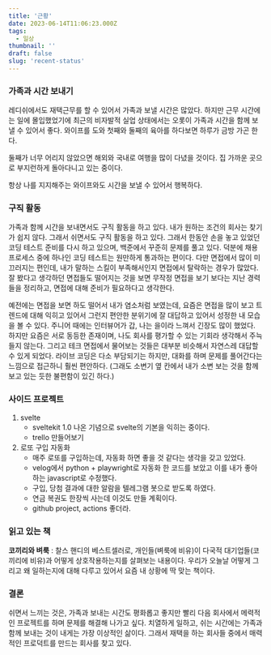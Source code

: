 ```yaml
---
title: '근황'
date: 2023-06-14T11:06:23.000Z
tags:
  - 일상
thumbnail: ''
draft: false
slug: 'recent-status'
---
```


### 가족과 시간 보내기

레디쉬에서도 재택근무를 할 수 있어서 가족과 보낼 시간은 많았다. 하지만 근무 시간에는 일에 몰입했었기에 최근의 비자발적 실업 상태에서는 오롯이 가족과 시간을 함께 보낼 수 있어서 좋다. 와이프를 도와 첫째와 둘째의 육아를 하다보면 하루가 금방 가곤 한다.

둘째가 너무 어리지 않았으면 해외와 국내로 여행을 많이 다녔을 것이다. 집 가까운 곳으로 부지런하게 돌아다니고 있는 중이다.

항상 나를 지지해주는 와이프와도 시간을 보낼 수 있어서 행복하다.

### 구직 활동

가족과 함께 시간을 보내면서도 구직 활동을 하고 있다. 내가 원하는 조건의 회사는 찾기가 쉽지 않다. 그래서 쉬면서도 구직 활동을 하고 있다. 그래서 한동안 손을 놓고 있었던 코딩 테스트 준비를 다시 하고 있으며, 백준에서 꾸준히 문제를 풀고 있다. 덕분에 채용 프로세스 중에 하나인 코딩 테스트는 원만하게 통과하는 편이다. 다만 면접에서 많이 미끄러지는 편인데, 내가 말하는 스킬이 부족해서인지 면접에서 탈락하는 경우가 많았다. 잘 봤다고 생각하던 면접들도 떨어지는 것을 보면 무작정 면접을 보기 보다는 지난 경력들을 정리하고, 면접에 대해 준비가 필요하다고 생각한다.

예전에는 면접을 보면 하도 떨어서 내가 염소처럼 보였는데, 요즘은 면접을 많이 보고 트렌드에 대해 익히고 있어서 그런지 편안한 분위기에 잘 대답하고 있어서 성정한 내 모습을 볼 수 있다. 주니어 때에는 인터뷰어가 갑, 나는 을이라 느껴서 긴장도 많이 했었다. 하지만 요즘은 서로 동등한 존재이며, 나도 회사를 평가할 수 있는 기회라 생각해서 주늑들지 않는다. 그리고 테크 면접에서 물어보는 것들은 대부분 비슷해서 자연스레 대답할 수 있게 되었다. 라이브 코딩은 다소 부담되기는 하지만, 대화를 하며 문제를 풀어간다는 느낌으로 접근하니 훨씬 편안하다. (그래도 소변기 옆 칸에서 내가 소변 보는 것을 함께 보고 있는 듯한 불편함이 있긴 하다.)

### 사이드 프로젝트

1. svelte
   - sveltekit 1.0 나온 기념으로 svelte의 기본을 익히는 중이다.
   - trello 만들어보기
2. 로또 구입 자동화
   - 매주 로또를 구입하는데, 자동화 하면 좋을 것 같다는 생각을 갖고 있었다.
   - velog에서 python + playwright로 자동화 한 코드를 보았고 이를 내가 좋아하는 javascript로 수정했다.
   - 구입, 당첨 결과에 대한 알람을 텔레그램 봇으로 받도록 하였다.
   - 연금 복권도 한장씩 사는데 이것도 만들 계획이다.
   - github project, actions 좋더라.

### 읽고 있는 책

**코끼리와 벼룩** : 찰스 핸디의 베스트셀러로, 개인들(벼룩에 비유)이 다국적 대기업들(코끼리에 비유)과 어떻게 상호작용하는지를 살펴보는 내용이다. 우리가 오늘날 어떻게 그리고 왜 일하는지에 대해 다루고 있어서 요즘 내 상황에 딱 맞는 책이다.

### 결론

쉬면서 느끼는 것은, 가족과 보내는 시간도 평화롭고 좋지만 빨리 다음 회사에서 메력적인 프로젝트를 하며 문제를 해결해 나가고 싶다. 치열하게 일하고, 쉬는 시간에는 가족과 함께 보내는 것이 내게는 가장 이상적인 삶이다. 그래서 재택을 하는 회사들 중에서 매력적인 프로덕트를 만드는 회사를 찾고 있다.
